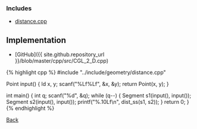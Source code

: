 ### Includes

- [distance.cpp](../include/geometry/distance)

## Implementation

- [GitHub]({{ site.github.repository_url }}/blob/master/cpp/src/CGL_2_D.cpp)

{% highlight cpp %}
#include "../include/geometry/distance.cpp"

Point input() {
  ld x, y;
  scanf("%Lf%Lf", &x, &y);
  return Point(x, y);
}

int main() {
  int q;
  scanf("%d", &q);
  while (q--) {
    Segment s1(input(), input());
    Segment s2(input(), input());
    printf("%.10Lf\n", dist_ss(s1, s2));
  }
  return 0;
}
{% endhighlight %}

[Back](..)
